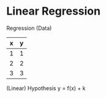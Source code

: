 # Linear Regression

Regression (Data)

| x | y |
|:--------:|:--------:|
| 1 | 1 |
| 2 | 2 |
| 3 | 3 |

(Linear) Hypothesis
y = f(x) + k

